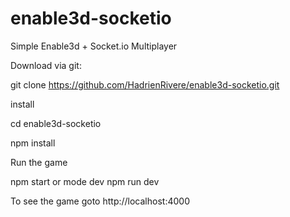 # enable3d-socketio
Simple Enable3d + Socket.io Multiplayer


Download via git:

git clone https://github.com/HadrienRivere/enable3d-socketio.git

install 

cd enable3d-socketio

npm install

Run the game

npm start or mode dev npm run dev

To see the game goto http://localhost:4000


